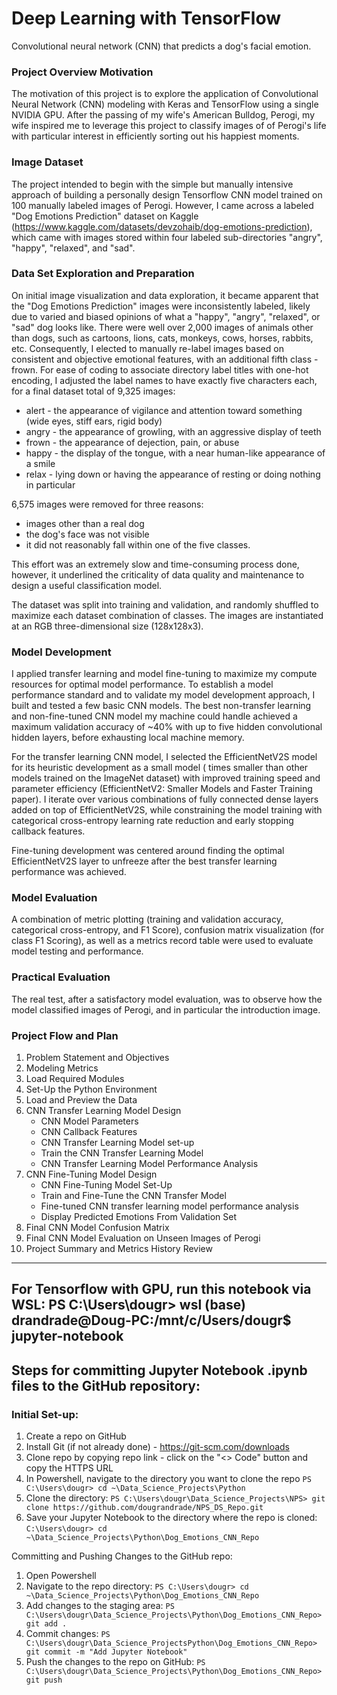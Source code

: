 # Deep Learning with TensorFlow
Convolutional neural network (CNN) that predicts a dog's facial emotion.

### Project Overview Motivation
The motivation of this project is to explore the application of Convolutional Neural Network (CNN) modeling with Keras and TensorFlow using a single NVIDIA GPU. After the passing of my wife's American Bulldog, Perogi, my wife inspired me to leverage this project to classify images of of Perogi's life with particular interest in efficiently sorting out his happiest moments.

### Image Dataset
The project intended to begin with the simple but manually intensive approach of building a personally design Tensorflow CNN model trained on 100 manually labeled images of Perogi. However, I came across a labeled "Dog Emotions Prediction" dataset on Kaggle (https://www.kaggle.com/datasets/devzohaib/dog-emotions-prediction), which came with images stored within four labeled sub-directories "angry", "happy", "relaxed", and "sad".

### Data Set Exploration and Preparation
On initial image visualization and data exploration, it became apparent that the "Dog Emotions Prediction" images were inconsistently labeled, likely due to varied and biased opinions of what a "happy", "angry", "relaxed", or "sad" dog looks like. There were well over 2,000 images of animals other than dogs, such as cartoons, lions, cats, monkeys, cows, horses, rabbits, etc. Consequently, I elected to manually re-label images based on consistent and objective emotional features, with an additional fifth class - frown. For ease of coding to associate directory label titles with one-hot encoding, I adjusted the label names to have exactly five characters each, for a final dataset total of 9,325 images:

- alert - the appearance of vigilance and attention toward something (wide eyes, stiff ears, rigid body)
- angry - the appearance of growling, with an aggressive display of teeth
- frown - the appearance of dejection, pain, or abuse
- happy - the display of the tongue, with a near human-like appearance of a smile
- relax - lying down or having the appearance of resting or doing nothing in particular

6,575 images were removed for three reasons:
- images other than a real dog
- the dog's face was not visible
- it did not reasonably fall within one of the five classes.

This effort was an extremely slow and time-consuming process done, however, it underlined the criticality of data quality and maintenance to design a useful classification model.

The dataset was split into 
 training and 
 validation, and randomly shuffled to maximize each dataset combination of classes. The images are instantiated at an RGB three-dimensional size (128x128x3).

### Model Development
I applied transfer learning and model fine-tuning to maximize my compute resources for optimal model performance. To establish a model performance standard and to validate my model development approach, I built and tested a few basic CNN models. The best non-transfer learning and non-fine-tuned CNN model my machine could handle achieved a maximum validation accuracy of ~40% with up to five hidden convolutional hidden layers, before exhausting local machine memory.

For the transfer learning CNN model, I selected the EfficientNetV2S model for its heuristic development as a small model (
 times smaller than other models trained on the ImageNet dataset) with improved training speed and parameter efficiency (EfficientNetV2: Smaller Models and Faster Training paper). I iterate over various combinations of fully connected dense layers added on top of EfficientNetV2S, while constraining the model training with categorical cross-entropy learning rate reduction and early stopping callback features.

Fine-tuning development was centered around finding the optimal EfficientNetV2S layer to unfreeze after the best transfer learning performance was achieved.

### Model Evaluation
A combination of metric plotting (training and validation accuracy, categorical cross-entropy, and F1 Score), confusion matrix visualization (for class F1 Scoring), as well as a metrics record table were used to evaluate model testing and performance.

### Practical Evaluation
The real test, after a satisfactory model evaluation, was to observe how the model classified images of Perogi, and in particular the introduction image.

### Project Flow and Plan
1. Problem Statement and Objectives
2. Modeling Metrics
3. Load Required Modules
4. Set-Up the Python Environment
5. Load and Preview the Data
6. CNN Transfer Learning Model Design
	- CNN Model Parameters
	- CNN Callback Features
	- CNN Transfer Learning Model set-up
	- Train the CNN Transfer Learning Model
	- CNN Transfer Learning Model Performance Analysis
7. CNN Fine-Tuning Model Design
	- CNN Fine-Tuning Model Set-Up
	- Train and Fine-Tune the CNN Transfer Model
	- Fine-tuned CNN transfer learning model performance analysis
	- Display Predicted Emotions From Validation Set
8. Final CNN Model Confusion Matrix
9. Final CNN Model Evaluation on Unseen Images of Perogi
10. Project Summary and Metrics History Review

-------------------------------------------------------------------------------
For Tensorflow with GPU, run this notebook via WSL:
PS C:\Users\dougr> wsl
(base) drandrade@Doug-PC:/mnt/c/Users/dougr$ jupyter-notebook
-------------------------------------------------------------------------------
## Steps for committing Jupyter Notebook .ipynb files to the GitHub repository:
### Initial Set-up:
1. Create a repo on GitHub
2. Install Git (if not already done) - https://git-scm.com/downloads
3. Clone repo by copying repo link - click on the "<> Code" button and copy the HTTPS URL
4. In Powershell, navigate to the directory you want to clone the repo
	`PS C:\Users\dougr> cd ~\Data_Science_Projects\Python`
6. Clone the directory:
	`PS C:\Users\dougr\Data_Science_Projects\NPS> git clone https://github.com/dougrandrade/NPS_DS_Repo.git`
7. Save your Jupyter Notebook to the directory where the repo is cloned:
	`C:\Users\dougr> cd ~\Data_Science_Projects\Python\Dog_Emotions_CNN_Repo`

Committing and Pushing Changes to the GitHub repo:
1. Open Powershell
2. Navigate to the repo directory: 
	`PS C:\Users\dougr> cd ~\Data_Science_Projects\Python\Dog_Emotions_CNN_Repo`
3. Add changes to the staging area:
	`PS C:\Users\dougr\Data_Science_Projects\Python\Dog_Emotions_CNN_Repo> git add .`
4. Commit changes:
	`PS C:\Users\dougr\Data_Science_ProjectsPython\Dog_Emotions_CNN_Repo> git commit -m "Add Jupyter Notebook"`
5. Push the changes to the repo on GitHub:
	`PS C:\Users\dougr\Data_Science_Projects\Python\Dog_Emotions_CNN_Repo> git push`
